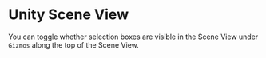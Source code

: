 # Unity Scene View

You can toggle whether selection boxes are visible in the Scene View under `Gizmos` along the top of the Scene View.
